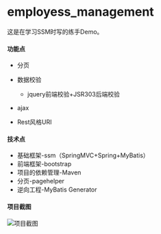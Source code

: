 # employess_management
这是在学习SSM时写的练手Demo。

#### 功能点

+ 分页
+ 数据校验
  + jquery前端校验+JSR303后端校验

+ ajax
+ Rest风格URI

#### 技术点

+ 基础框架-ssm（SpringMVC+Spring+MyBatis）
+ 前端框架-bootstrap
+ 项目的依赖管理-Maven
+ 分页-pagehelper
+ 逆向工程-MyBatis Generator

#### 项目截图



![项目截图](https://raw.githubusercontent.com/SuperS4n/employess_management/master/src/main/resources/project_screenshots.png)





